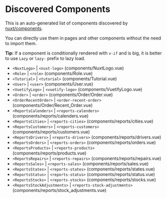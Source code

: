 # Discovered Components

This is an auto-generated list of components discovered by [nuxt/components](https://github.com/nuxt/components).

You can directly use them in pages and other components without the need to import them.

**Tip:** If a component is conditionally rendered with `v-if` and is big, it is better to use `Lazy` or `lazy-` prefix to lazy load.

- `<NuxtLogo>` | `<nuxt-logo>` (components/NuxtLogo.vue)
- `<Role>` | `<role>` (components/Role.vue)
- `<Tutorial>` | `<tutorial>` (components/Tutorial.vue)
- `<User>` | `<user>` (components/User.vue)
- `<VuetifyLogo>` | `<vuetify-logo>` (components/VuetifyLogo.vue)
- `<Order>` | `<order>` (components/Order/Order.vue)
- `<OrderRecentOrder>` | `<order-recent-order>` (components/Order/Recent_Order.vue)
- `<ReportsCalenders>` | `<reports-calenders>` (components/reports/calenders.vue)
- `<ReportsCities>` | `<reports-cities>` (components/reports/cities.vue)
- `<ReportsCustomers>` | `<reports-customers>` (components/reports/customers.vue)
- `<ReportsDrivers>` | `<reports-drivers>` (components/reports/drivers.vue)
- `<ReportsOrders>` | `<reports-orders>` (components/reports/orders.vue)
- `<ReportsProducts>` | `<reports-products>` (components/reports/products.vue)
- `<ReportsRepairs>` | `<reports-repairs>` (components/reports/repairs.vue)
- `<ReportsSales>` | `<reports-sales>` (components/reports/sales.vue)
- `<ReportsStates>` | `<reports-states>` (components/reports/states.vue)
- `<ReportsStatus>` | `<reports-status>` (components/reports/status.vue)
- `<ReportsStocks>` | `<reports-stocks>` (components/reports/stocks.vue)
- `<ReportsStockAdjustments>` | `<reports-stock-adjustments>` (components/reports/stock_adjustments.vue)

